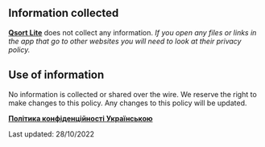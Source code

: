 ## Information collected

**[Qsort Lite](https://www.microsoft.com/store/apps/9N423HMDR3V2 "Qsort Lite")** does not collect any information.
*If you open any files or links in the app that go to other websites you will need to look at their privacy policy.*

## Use of information

No information is collected or shared over the wire. We reserve the right to make changes to this policy. Any changes to this policy will be updated.

**[Політика конфіденційності Українською](https://github.com/bohdan-prokopenko/privacy-policies/blob/master/QsortPro/policy_QsortLite_uk-UA.md "Політика конфіденційності Українською")**

Last updated: 28/10/2022